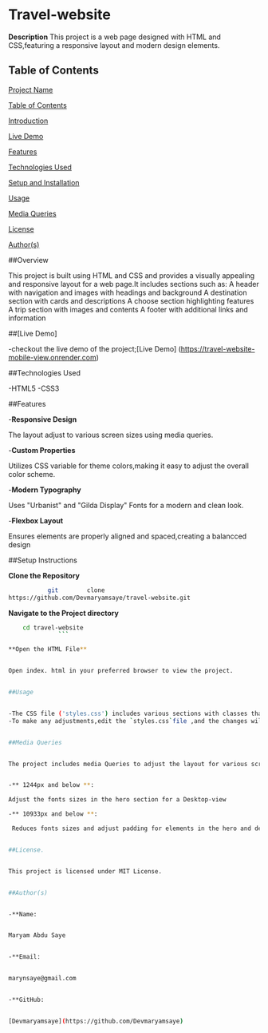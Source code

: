 # Travel-website
**Description**
This project is a web page designed with HTML and CSS,featuring a responsive layout and modern design elements.
## Table of Contents
[Project Name](#travel-website-mobile-view)


[Table of Contents](#table-of-contents)


[Introduction](#overview)


[Live Demo](#live-demo)


[Features](#features)


[Technologies Used](#technologies-used)


[Setup and Installation](#setup-and-installation)


[Usage](#usage)


[Media Queries](#media-queries)


[License](#license)


[Author(s)](#authors)


##Overview


This project is built using HTML and CSS and provides a visually appealing and responsive layout for a web page.It includes sections such as:
A header with navigation and images with headings and background 
A destination section with cards and descriptions
A choose section highlighting features
A trip section with images and contents
A footer with additional links and information


##[Live Demo]


-checkout the live demo of the project;[Live Demo] (https://travel-website-mobile-view.onrender.com)


##Technologies Used

-HTML5
-CSS3


##Features


-**Responsive Design**

The layout adjust to various screen sizes using media queries.


-**Custom Properties**


Utilizes CSS variable for theme colors,making it easy to adjust the overall color scheme.


-**Modern Typography**

Uses "Urbanist" and "Gilda Display" Fonts for a modern and clean look.


-**Flexbox Layout**

Ensures elements are properly aligned and spaced,creating a balancced design


##Setup Instructions


**Clone the Repository**
```bash
           git        clone
https://github.com/Devmaryamsaye/travel-website.git
 ```

**Navigate to the Project directory**
 ```bash
     cd travel-website
               ```

**Open the HTML File**


Open index. html in your preferred browser to view the project.


##Usage


 -The CSS file ('styles.css') includes various sections with classes that define the layout and styles for the web page.
-To make any adjustments,edit the `styles.css`file ,and the changes will reflect on the web page upon refreshing the browser.


##Media Queries


The project includes media Queries to adjust the layout for various screen sizes


-** 1244px and below **:

Adjust the fonts sizes in the hero section for a Desktop-view

-** 10933px and below **:

  Reduces fonts sizes and adjust padding for elements in the hero and destination sections.


##License.


 This project is licensed under MIT License.


##Author(s)


-**Name:


Maryam Abdu Saye


-**Email:


marynsaye@gmail.com


-**GitHub:


[Devmaryamsaye](https://github.com/Devmaryamsaye)
          

